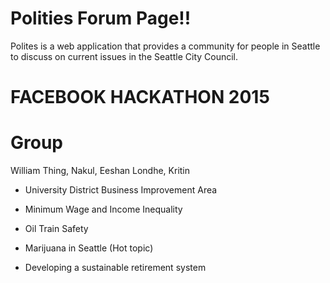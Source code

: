 # Polities Forum Page!!
Polites is a web application that provides a community for people in Seattle to discuss on current issues in the Seattle City Council.
# FACEBOOK HACKATHON 2015

Group
============
William Thing, Nakul, Eeshan Londhe, Kritin

- University District Business Improvement Area

- Minimum Wage and Income Inequality

- Oil Train Safety

- Marijuana in Seattle (Hot topic)

- Developing a sustainable retirement system
